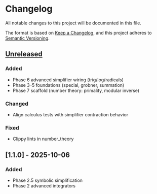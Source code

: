 # Changelog

All notable changes to this project will be documented in this file.

The format is based on [Keep a Changelog](https://keepachangelog.com/en/1.0.0/),
and this project adheres to [Semantic Versioning](https://semver.org/spec/v2.0.0.html).

## [Unreleased]
### Added
- Phase 6 advanced simplifier wiring (trig/log/radicals)
- Phase 3–5 foundations (special, grobner, summation)
- Phase 7 scaffold (number theory: primality, modular inverse)

### Changed
- Align calculus tests with simplifier contraction behavior

### Fixed
- Clippy lints in number_theory

## [1.1.0] - 2025-10-06
### Added
- Phase 2.5 symbolic simplification
- Phase 2 advanced integrators

[Unreleased]: https://keepachangelog.com/en/1.0.0/
